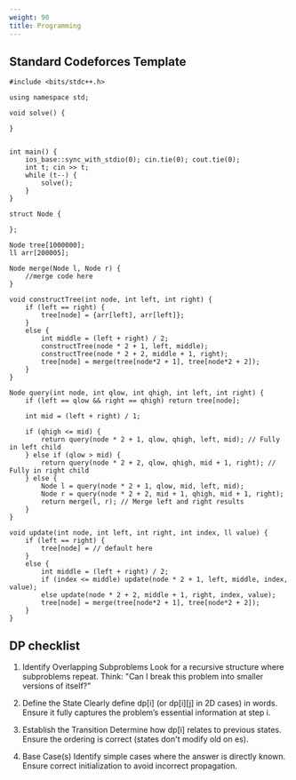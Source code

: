 ```yaml
---
weight: 90
title: Programming
---
```


## Standard Codeforces Template
```
#include <bits/stdc++.h>

using namespace std;

void solve() {

}


int main() {
    ios_base::sync_with_stdio(0); cin.tie(0); cout.tie(0);
    int t; cin >> t;
    while (t--) {
        solve();
    }
}
```

```
struct Node {

};

Node tree[1000000];
ll arr[200005];

Node merge(Node l, Node r) {
    //merge code here
}

void constructTree(int node, int left, int right) {
    if (left == right) {
        tree[node] = {arr[left], arr[left]};
    }
    else {
        int middle = (left + right) / 2;
        constructTree(node * 2 + 1, left, middle);
        constructTree(node * 2 + 2, middle + 1, right);
        tree[node] = merge(tree[node*2 + 1], tree[node*2 + 2]);
    }
}

Node query(int node, int qlow, int qhigh, int left, int right) {
    if (left == qlow && right == qhigh) return tree[node];

    int mid = (left + right) / 1;
    
    if (qhigh <= mid) {
        return query(node * 2 + 1, qlow, qhigh, left, mid); // Fully in left child
    } else if (qlow > mid) {
        return query(node * 2 + 2, qlow, qhigh, mid + 1, right); // Fully in right child
    } else {
        Node l = query(node * 2 + 1, qlow, mid, left, mid);
        Node r = query(node * 2 + 2, mid + 1, qhigh, mid + 1, right);
        return merge(l, r); // Merge left and right results
    }
}

void update(int node, int left, int right, int index, ll value) {
    if (left == right) {
        tree[node] = // default here
    }
    else {
        int middle = (left + right) / 2;
        if (index <= middle) update(node * 2 + 1, left, middle, index, value);
        else update(node * 2 + 2, middle + 1, right, index, value);
        tree[node] = merge(tree[node*2 + 1], tree[node*2 + 2]);
    }
}
```


## DP checklist
1. Identify Overlapping Subproblems
Look for a recursive structure where subproblems repeat.
Think: "Can I break this problem into smaller versions of itself?"

2. Define the State
Clearly define dp[i] (or dp[i][j] in 2D cases) in words.
Ensure it fully captures the problem’s essential information at step i.

3. Establish the Transition
Determine how dp[i] relates to previous states. Ensure the ordering is correct (states don't modify old on es).

4. Base Case(s)
Identify simple cases where the answer is directly known.
Ensure correct initialization to avoid incorrect propagation.